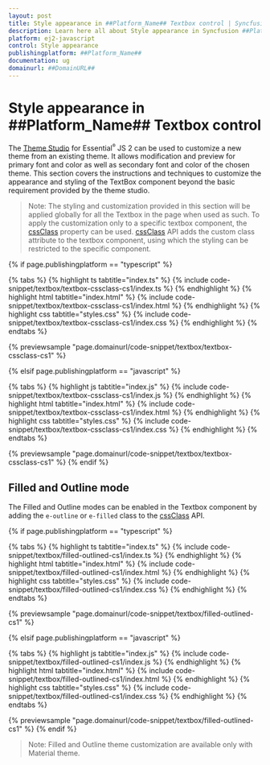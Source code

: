 ```yaml
---
layout: post
title: Style appearance in ##Platform_Name## Textbox control | Syncfusion
description: Learn here all about Style appearance in Syncfusion ##Platform_Name## Textbox control of Syncfusion Essential JS 2 and more.
platform: ej2-javascript
control: Style appearance 
publishingplatform: ##Platform_Name##
documentation: ug
domainurl: ##DomainURL##
---
```


# Style appearance in ##Platform_Name## Textbox control

The [Theme Studio](https://ej2.syncfusion.com/themestudio/?theme=material) for Essential<sup style="font-size:70%">&reg;</sup> JS 2 can be used to customize a new theme from an existing theme. It allows modification and preview for primary font and color as well as secondary font and color of the chosen theme. This section covers the instructions and techniques to customize the appearance and styling of the TextBox component beyond the basic requirement provided by the theme studio.

>Note: The styling and customization provided in this section will be applied globally for all the Textbox in the page when used as such. To apply the customization only to a specific textbox component, the [cssClass](https://ej2.syncfusion.com/documentation/api/textbox/#cssclass) property can be used. [cssClass](https://ej2.syncfusion.com/documentation/api/textbox/#cssclass) API adds the custom class attribute to the textbox component, using which the styling can be restricted to the specific component.

{% if page.publishingplatform == "typescript" %}

 {% tabs %}
{% highlight ts tabtitle="index.ts" %}
{% include code-snippet/textbox/textbox-cssclass-cs1/index.ts %}
{% endhighlight %}
{% highlight html tabtitle="index.html" %}
{% include code-snippet/textbox/textbox-cssclass-cs1/index.html %}
{% endhighlight %}
{% highlight css tabtitle="styles.css" %}
{% include code-snippet/textbox/textbox-cssclass-cs1/index.css %}
{% endhighlight %}
{% endtabs %}
        
{% previewsample "page.domainurl/code-snippet/textbox/textbox-cssclass-cs1" %}

{% elsif page.publishingplatform == "javascript" %}

{% tabs %}
{% highlight js tabtitle="index.js" %}
{% include code-snippet/textbox/textbox-cssclass-cs1/index.js %}
{% endhighlight %}
{% highlight html tabtitle="index.html" %}
{% include code-snippet/textbox/textbox-cssclass-cs1/index.html %}
{% endhighlight %}
{% highlight css tabtitle="styles.css" %}
{% include code-snippet/textbox/textbox-cssclass-cs1/index.css %}
{% endhighlight %}
{% endtabs %}

{% previewsample "page.domainurl/code-snippet/textbox/textbox-cssclass-cs1" %}
{% endif %}

## Filled and Outline mode

The Filled and Outline modes can be enabled in the Textbox component by adding the `e-outline` or `e-filled` class to the [cssClass](https://ej2.syncfusion.com/documentation/api/textbox/#cssclass) API.

{% if page.publishingplatform == "typescript" %}

 {% tabs %}
{% highlight ts tabtitle="index.ts" %}
{% include code-snippet/textbox/filled-outlined-cs1/index.ts %}
{% endhighlight %}
{% highlight html tabtitle="index.html" %}
{% include code-snippet/textbox/filled-outlined-cs1/index.html %}
{% endhighlight %}
{% highlight css tabtitle="styles.css" %}
{% include code-snippet/textbox/filled-outlined-cs1/index.css %}
{% endhighlight %}
{% endtabs %}
        
{% previewsample "page.domainurl/code-snippet/textbox/filled-outlined-cs1" %}

{% elsif page.publishingplatform == "javascript" %}

{% tabs %}
{% highlight js tabtitle="index.js" %}
{% include code-snippet/textbox/filled-outlined-cs1/index.js %}
{% endhighlight %}
{% highlight html tabtitle="index.html" %}
{% include code-snippet/textbox/filled-outlined-cs1/index.html %}
{% endhighlight %}
{% highlight css tabtitle="styles.css" %}
{% include code-snippet/textbox/filled-outlined-cs1/index.css %}
{% endhighlight %}
{% endtabs %}

{% previewsample "page.domainurl/code-snippet/textbox/filled-outlined-cs1" %}
{% endif %}

>Note: Filled and Outline theme customization are available only with Material theme.